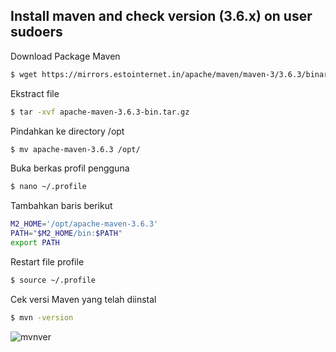 ## Install maven and check version (3.6.x) on user sudoers
Download Package Maven
```sh
$ wget https://mirrors.estointernet.in/apache/maven/maven-3/3.6.3/binaries/apache-maven-3.6.3-bin.tar.gz
```
Ekstract file
```sh
$ tar -xvf apache-maven-3.6.3-bin.tar.gz
```
Pindahkan ke directory /opt
```sh
$ mv apache-maven-3.6.3 /opt/
```
Buka berkas profil pengguna
```sh
$ nano ~/.profile
```
Tambahkan baris berikut 
```sh
M2_HOME='/opt/apache-maven-3.6.3'
PATH="$M2_HOME/bin:$PATH"
export PATH
```
Restart file profile
```sh
$ source ~/.profile
```
Cek versi Maven yang telah diinstal
```sh
$ mvn -version
```
![mvnver](https://iili.io/Hb8ID3g.png)
